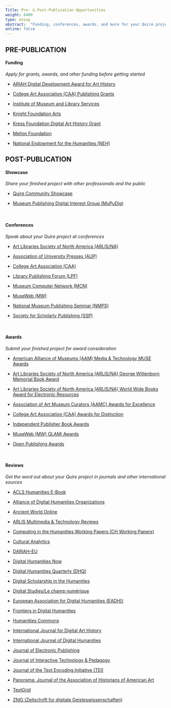 ```yaml
---
Title: Pre- & Post-Publication Opportunities
weight: 6400
type: essay
abstract:  "Funding, conferences, awards, and more for your Quire project"
online: false
---
```


## PRE-PUBLICATION

#### Funding
*Apply for grants, awards, and other funding before getting started*

* [ARIAH Digital Development Award for Art History](http://www.ariah.info/ARIAHAWARDS.html)  

* [College Art Association (CAA) Publishing Grants](https://www.collegeart.org/programs/publishing-grants)  

* [Institute of Museum and Library Services](https://www.imls.gov/grants/available/digital-humanities-advancement-grants)

* [Knight Foundation Arts](https://knightfoundation.org/apply/)

* [Kress Foundation Digital Art History Grant](https://www.kressfoundation.org/Programs/Grants/Digital-Art-History)

* [Mellon Foundation](https://mellon.org/grants/grantmaking-policies-and-guidelines/grant-proposal-guidelines/)

* [National Endowment for the Humanities (NEH)](https://www.neh.gov/divisions/odh/resources-for-applicants-to-the-NEH-office-of-digital-humanities)

## POST-PUBLICATION

#### Showcase
*Share your finished project with other professionals and the public*

* [Quire Community Showcase](https://docs.google.com/forms/d/1R3mOLgsJCw9vx7PQJlVy8w1TRwgxFMWUiOo8TtuSI_A/edit)

* [Museum Publishing Digital Interest Group (MuPuDig)](https://docs.google.com/forms/d/e/1FAIpQLSeKK2mwSG9fpMgAFoE5qkjKvYUQK7U4596QikNxBB3mE9-ODQ/viewform)

<br/>

#### Conferences
*Speak about your Quire project at conferences*

* [Art Libraries Society of North America (ARLIS/NA)](https://www.arlisna.org/conferences)

* [Association of University Presses (AUP)](https://aupresses.org/programs-events/annual-meeting/)

* [College Art Association (CAA)](https://www.collegeart.org/programs/conference/proposals)

* [Library Publishing Forum (LPF)](https://librarypublishing.org/forum/)

* [Museum Computer Network (MCN)](https://mcn.edu/mcn2021/)

* [MuseWeb (MW)](https://www.museweb.net/conferences/)

* [National Museum Publishing Seminar (NMPS)](https://grahamschool.uchicago.edu/programs-courses/annual-programs/national-museum-publishing-seminar)

* [Society for Scholarly Publishing (SSP)](https://customer.sspnet.org/SSP/Events/2021-Annual-Meeting/ssp/AM21/Home.aspx?hkey=7d306ff0-39b3-4bfd-b495-1aecdf286529)

<br/>

#### Awards
*Submit your finished project for award consideration*

* [American Alliance of Museums (AAM) Media & Technology MUSE Awards](https://www.aam-us.org/programs/awards-competitions/media-technology-muse-awards/)

* [Art Libraries Society of North America (ARLIS/NA) George Wittenborn Memorial Book Award](https://www.arlisna.org/george-wittenborn-memorial-book-award)

* [Art Libraries Society of North America (ARLIS/NA) World Wide Books Award for Electronic Resources](https://www.arlisna.org/worldwide-books-award-for-electronic-resources)

* [Association of Art Museum Curators (AAMC) Awards for Excellence](https://www.artcurators.org/page/Prizes)

* [College Art Association (CAA) Awards for Distinction](https://www.collegeart.org/programs/awards)

* [Independent Publisher Book Awards](https://ippyawards.com/84/about)

* [MuseWeb (MW) GLAMi Awards](https://www.museweb.net/best-of-the-web/)

* [Open Publishing Awards](https://openpublishingawards.org/)


<br/>

#### Reviews
*Get the word out about your Quire project in journals and other international sources*

* [ACLS Humanities E-Book](https://www.humanitiesebook.org/about)

* [Alliance of Digital Humanities Organizations](https://adho.org/publications)

* [Ancient World Online](http://ancientworldonline.blogspot.com/)

* [ARLIS Multimedia & Technology Reviews](https://docs.google.com/forms/d/e/1FAIpQLScIWxx4cn4KS8aIt_KpSjsEEwZ7IjSrQepzH8re5A4s7OEEEw/viewform)

* [Computing in the Humanities Working Papers (CH Working Papers)](http://projects.chass.utoronto.ca/chwp/submit.html)

* [Cultural Analytics](https://culturalanalytics.org/for-authors)

* [DARIAH-EU](https://www.dariah.eu/about/publications/)

* [Digital Humanities Now](https://digitalhumanitiesnow.org/faq/)

* [Digital Humanities Quarterly (DHQ)](http://www.digitalhumanities.org/dhq/submissions/index.html)

* [Digital Scholarship in the Humanities](https://academic.oup.com/dsh/pages/General_Instructions)

* [Digital Studies/Le champ numérique](https://www.digitalstudies.org/about/submissions/)

* [European Association for Digital Humanities (EADH))](https://eadh.org/)

* [Frontiers in Digital Humanities](https://www.frontiersin.org/journals/digital-humanities#submission-checklist)

* [Humanities Commons](https://hcommons.org/)

* [International Journal for Digital Art History](https://dahj.org/contribute)

* [International Journal of Digital Humanities](https://www.springer.com/journal/42803/submission-guidelines)

* [Journal of Electronic Publishing](https://journals.publishing.umich.edu/jep/submissions/)

* [Journal of Interactive Technology & Pedagogy](https://jitp.commons.gc.cuny.edu/call-for-submissions/)

* [Journal of the Text Encoding Initiative (TEI)](https://journal.tei-c.org/index.php/journal/about/submissions)

* [Panorama: Journal of the Association of Historians of American Art](https://editions.lib.umn.edu/panorama/submissions/)

* [TextGrid](https://textgrid.de/en/)

* [ZfdG (Zeitschrift fur digitale Geisteswissenschaften)](https://zfdg.de/publizieren)
